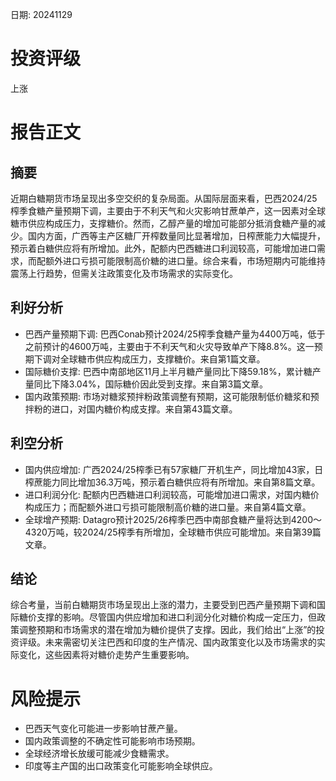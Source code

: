 
日期: 20241129

# 投资评级

上涨

# 报告正文

## 摘要

近期白糖期货市场呈现出多空交织的复杂局面。从国际层面来看，巴西2024/25榨季食糖产量预期下调，主要由于不利天气和火灾影响甘蔗单产，这一因素对全球糖市供应构成压力，支撑糖价。然而，乙醇产量的增加可能部分抵消食糖产量的减少。国内方面，广西等主产区糖厂开榨数量同比显著增加，日榨蔗能力大幅提升，预示着白糖供应将有所增加。此外，配额内巴西糖进口利润较高，可能增加进口需求，而配额外进口亏损可能限制高价糖的进口量。综合来看，市场短期内可能维持震荡上行趋势，但需关注政策变化及市场需求的实际变化。

## 利好分析

* 巴西产量预期下调: 巴西Conab预计2024/25榨季食糖产量为4400万吨，低于之前预计的4600万吨，主要由于不利天气和火灾导致单产下降8.8%。这一预期下调对全球糖市供应构成压力，支撑糖价。来自第1篇文章。
* 国际糖价支撑: 巴西中南部地区11月上半月糖产量同比下降59.18%，累计糖产量同比下降3.04%，国际糖价因此受到支撑。来自第3篇文章。
* 国内政策预期: 市场对糖浆预拌粉政策调整有预期，这可能限制低价糖浆和预拌粉的进口，对国内糖价构成支撑。来自第43篇文章。

## 利空分析

* 国内供应增加: 广西2024/25榨季已有57家糖厂开机生产，同比增加43家，日榨蔗能力同比增加36.3万吨，预示着白糖供应将有所增加。来自第8篇文章。
* 进口利润分化: 配额内巴西糖进口利润较高，可能增加进口需求，对国内糖价构成压力；而配额外进口亏损可能限制高价糖的进口量。来自第4篇文章。
* 全球增产预期: Datagro预计2025/26榨季巴西中南部食糖产量将达到4200～4320万吨，较2024/25榨季有所增加，全球糖市供应可能增加。来自第39篇文章。

## 结论

综合考量，当前白糖期货市场呈现出上涨的潜力，主要受到巴西产量预期下调和国际糖价支撑的影响。尽管国内供应增加和进口利润分化对糖价构成一定压力，但政策调整预期和市场需求的潜在增加为糖价提供了支撑。因此，我们给出“上涨”的投资评级。未来需密切关注巴西和印度的生产情况、国内政策变化以及市场需求的实际变化，这些因素将对糖价走势产生重要影响。

# 风险提示

* 巴西天气变化可能进一步影响甘蔗产量。
* 国内政策调整的不确定性可能影响市场预期。
* 全球经济增长放缓可能减少食糖需求。
* 印度等主产国的出口政策变化可能影响全球供应。
